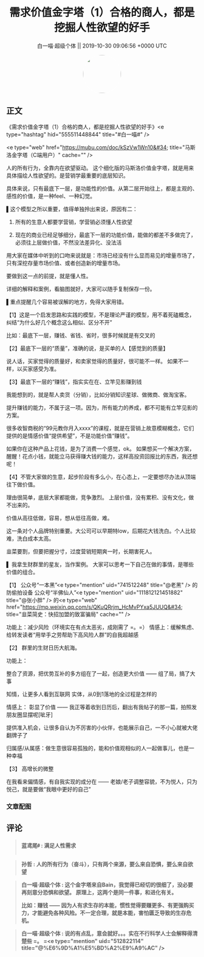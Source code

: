 <h1 align="center">需求价值金字塔（1）合格的商人，都是挖掘人性欲望的好手</h1>




<p align="center">
    <a>白一喵·超级个体 || 2019-10-30 09:06:56 &#43;0000 UTC</a>
</p>

<div align="center">
    <img src="https://images.zsxq.com/FrhfOUekGDKoZb1ahsi1SyZ_2Sb6?e=1590940799&amp;token=kIxbL07-8jAj8w1n4s9zv64FuZZNEATmlU_Vm6zD:C7sBILrdfJQd5kG85JKTUn_sj2o=" width="100" height="100" style="border:1px solid;border-radius:50%; color:#ffffff"/>
</div>




## 正文

<div>
《需求价值金字塔（1）合格的商人，都是挖掘人性欲望的好手》&lt;e type=&#34;hashtag&#34; hid=&#34;555511448844&#34; title=&#34;#白一喵#&#34; /&gt; 

&lt;e type=&#34;web&#34; href=&#34;https://mubu.com/doc/kSzVw1Wn10&#34; title=&#34;马斯洛金字塔（C端用户）&#34; cache=&#34;&#34; /&gt;

人的所有行为，全靠内在欲望驱动。
这个细化版的马斯洛价值金字塔，就是用来具体描绘人性欲望的。是营销学最重要的底层知识。

具体来说，只有最底下一层，是功能性的价值。从第二层开始往上，都是主观的、感性的价值，是一种feel、一种幻觉。

▌这个模型之所以重要，值得单独拎出来说，原因有二：

1. 所有的生意人都要学营销，学营销必须懂人性欲望

2. 现在的商业已经足够细分，最底下一层的功能价值，能做的都差不多做完了，必须往上层做价值，不然没法差异化、没法活

用大家在媒体中听到的口吻来说就是：市场已经没有什么显而易见的增量市场了，只有深挖存量市场价值、或者创造新的增量市场。

要做到这一点的前提，就是懂人性。

详细的解释和案例，看脑图就好，大家可以随手复制保存一份。

▌重点提醒几个容易被误解的地方，免得大家用错。

【1】这是一个启发思路和实践的模型，不是理论严谨的模型，用不着死磕概念，纠结“为什么好几个概念这么相似、区分不开”

比如：最底下一层，赚钱、省钱、省时，很多时候就是有交叉的

【2】最底下一层的“质量”，准确的说，是买单的人【感觉到的质量】

说人话，买家觉得的质量好，和卖家觉得的质量好，很可能不一样。
如果不一样，以买家感受为准。

【3】最底下一层的“赚钱”，指实实在在、立竿见影赚到钱

我能想到的，就是帮人卖货（分销），比如分销知识星球、做微商、做淘宝客。

提升赚钱的能力，不属于这一项。因为，所有能力的养成，都不可能有立竿见影的方案。

很多收智商税的“99元教你月入xxxx”的课程，就是在营销上故意模糊概念，它们提供的是情感价值“提供希望”，不是功能价值“赚钱”。

如果你在这种产品上花钱，是为了消费一个感觉，ok。
如果想买一个解决方案，醒醒！花点小钱，就能立马获得赚大钱的能力，这样高投资回报比的东西，我还想呢！

【4】不管大家做的生意，起步阶段有多么小，在心态上，一定要想尽办法从顶端往下做价值。

理由很简单，底层大家都能做，竞争激烈。
上层价值，没有累积、没有文化，做不出来的。

价值从高往低做，容易，想从低往高做，难。

这一条对个人品牌特别重要。大公司可以早期特low，后期花大钱洗白。个人比较难，洗白成本太高。

韭菜要割，但要把握分寸，过度营销短期爽一时，长期害死人。

▌ 我拿生财群里的星友，当作案例。
大家可以思考一下自己在做的事情，是哪些价值的组合。

【1】
公众号“一本黑”&lt;e type=&#34;mention&#34; uid=&#34;741512248&#34; title=&#34;@老黑&#34; /&gt;   的防偷拍设备
公众号“半佛仙人”&lt;e type=&#34;mention&#34; uid=&#34;111812121451882&#34; title=&#34;@张小胖&#34; /&gt;   的&lt;e type=&#34;web&#34; href=&#34;https://mp.weixin.qq.com/s/QKuQRrjm_HcMvPYxa5JUUQ&#34; title=&#34;韭菜简史：快招加盟的致富骗局&#34; cache=&#34;&#34; /&gt;

功能上：减少风险（环境实在有点太恶劣，成刚需了 =。=）
情感上：缓解焦虑、给转发读者“用举手之劳帮助下高风险人群”的自我超越感

【2】
群里的生财日历大航海。

功能上：

整合了资源，把优势互补的多方组在了一起，创造更大价值 —— 组了局，搞了大事

知情，让更多人看到互联网 实体，从0到1落地的全过程是怎样的

情感上：
彰显了价值 —— 我正等着收到日历后，翻出有我帖子的那一篇，拍照发朋友圈显摆呢[呲牙]

提供准入机会，让很多自认为不厉害的小伙伴，也能展示自己，一不小心就被大佬翻牌子了

归属感/从属感：做生意很容易孤独的，能和价值观相似的人一起做事儿，也是一种幸福

【3】
高增长的微整

在我看来偏情感，有自我实现的成分在 —— 老娘/老子调整容貌，不为悦人，只为悦己，就是要做“我眼中更好的自己”
</div>

### 文章配图

<div class="image" align="center">

</div>


## 评论

<div align="left">
<div>

<blockquote >
<span> <strong>蓝鸢尾༅ : 满足人性需求 </strong></span>
</blockquote>

<blockquote >
<span> <strong>孙哲 : 人的所有行为（奋斗），只有两个来源，要么来自恐惧，要么来自欲望 </strong></span>
</blockquote>

<blockquote >
<span> <strong>白一喵·超级个体 : 这个金字塔来自Bain，我觉得已经切的很细了，没必要再刻意分恐惧和欲望。
原理上，这两个是同一件事，和进化有关。

比如：赚钱 —— 因为人有求生存的本能，惯性觉得要赚更多、有更强购买力，才能避免各种风险。不一定合理，就是本能，害怕匮乏导致的生存危机。 </strong></span>
</blockquote>

<blockquote >
<span> <strong>白一喵·超级个体 : 说的有点乱，意会就好。。。实在不行科学人士会解释得清楚些 =。  =&lt;e type=&#34;mention&#34; uid=&#34;512822114&#34; title=&#34;@%E6%9D%A1%E5%BD%A2%E9%A9%AC&#34; /&gt; </strong></span>
</blockquote>

</div>
</div>